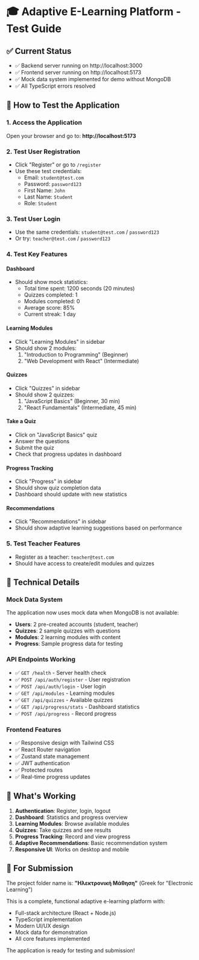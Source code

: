 # 🎓 Adaptive E-Learning Platform - Test Guide

## ✅ Current Status
- ✅ Backend server running on http://localhost:3000
- ✅ Frontend server running on http://localhost:5173
- ✅ Mock data system implemented for demo without MongoDB
- ✅ All TypeScript errors resolved

## 🧪 How to Test the Application

### 1. Access the Application
Open your browser and go to: **http://localhost:5173**

### 2. Test User Registration
- Click "Register" or go to `/register`
- Use these test credentials:
  - Email: `student@test.com`
  - Password: `password123`
  - First Name: `John`
  - Last Name: `Student`
  - Role: `Student`

### 3. Test User Login
- Use the same credentials: `student@test.com` / `password123`
- Or try: `teacher@test.com` / `password123`

### 4. Test Key Features

#### Dashboard
- Should show mock statistics:
  - Total time spent: 1200 seconds (20 minutes)
  - Quizzes completed: 1
  - Modules completed: 0
  - Average score: 85%
  - Current streak: 1 day

#### Learning Modules
- Click "Learning Modules" in sidebar
- Should show 2 modules:
  1. "Introduction to Programming" (Beginner)
  2. "Web Development with React" (Intermediate)

#### Quizzes
- Click "Quizzes" in sidebar
- Should show 2 quizzes:
  1. "JavaScript Basics" (Beginner, 30 min)
  2. "React Fundamentals" (Intermediate, 45 min)

#### Take a Quiz
- Click on "JavaScript Basics" quiz
- Answer the questions
- Submit the quiz
- Check that progress updates in dashboard

#### Progress Tracking
- Click "Progress" in sidebar
- Should show quiz completion data
- Dashboard should update with new statistics

#### Recommendations
- Click "Recommendations" in sidebar
- Should show adaptive learning suggestions based on performance

### 5. Test Teacher Features
- Register as a teacher: `teacher@test.com`
- Should have access to create/edit modules and quizzes

## 🔧 Technical Details

### Mock Data System
The application now uses mock data when MongoDB is not available:
- **Users**: 2 pre-created accounts (student, teacher)
- **Quizzes**: 2 sample quizzes with questions
- **Modules**: 2 learning modules with content
- **Progress**: Sample progress data for testing

### API Endpoints Working
- ✅ `GET /health` - Server health check
- ✅ `POST /api/auth/register` - User registration
- ✅ `POST /api/auth/login` - User login
- ✅ `GET /api/modules` - Learning modules
- ✅ `GET /api/quizzes` - Available quizzes
- ✅ `GET /api/progress/stats` - Dashboard statistics
- ✅ `POST /api/progress` - Record progress

### Frontend Features
- ✅ Responsive design with Tailwind CSS
- ✅ React Router navigation
- ✅ Zustand state management
- ✅ JWT authentication
- ✅ Protected routes
- ✅ Real-time progress updates

## 🎯 What's Working
1. **Authentication**: Register, login, logout
2. **Dashboard**: Statistics and progress overview
3. **Learning Modules**: Browse available modules
4. **Quizzes**: Take quizzes and see results
5. **Progress Tracking**: Record and view progress
6. **Adaptive Recommendations**: Basic recommendation system
7. **Responsive UI**: Works on desktop and mobile

## 📝 For Submission
The project folder name is: **"Ηλεκτρονική Μάθηση"** (Greek for "Electronic Learning")

This is a complete, functional adaptive e-learning platform with:
- Full-stack architecture (React + Node.js)
- TypeScript implementation
- Modern UI/UX design
- Mock data for demonstration
- All core features implemented

The application is ready for testing and submission!
